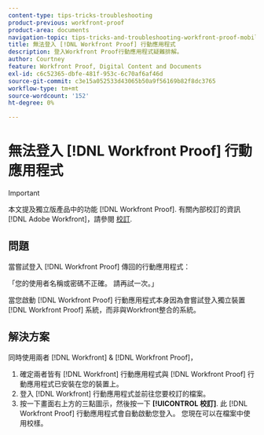 ```yaml
---
content-type: tips-tricks-troubleshooting
product-previous: workfront-proof
product-area: documents
navigation-topic: tips-tricks-and-troubleshooting-workfront-proof-mobile
title: 無法登入 [!DNL Workfront Proof] 行動應用程式
description: 登入Workfront Proof行動應用程式疑難排解。
author: Courtney
feature: Workfront Proof, Digital Content and Documents
exl-id: c6c52365-dbfe-481f-953c-6c70af6af46d
source-git-commit: c3e15a052533d43065b50a9f56169b82f8dc3765
workflow-type: tm+mt
source-wordcount: '152'
ht-degree: 0%

---
```


# 無法登入 [!DNL Workfront Proof] 行動應用程式

>[!IMPORTANT]
>
>本文提及獨立版產品中的功能 [!DNL Workfront Proof]. 有關內部校訂的資訊 [!DNL Adobe Workfront]，請參閱 [校訂](../../../review-and-approve-work/proofing/proofing.md).

## 問題

當嘗試登入 [!DNL Workfront Proof] 傳回的行動應用程式：

「您的使用者名稱或密碼不正確。 請再試一次。」

當您啟動 [!DNL Workfront Proof] 行動應用程式本身因為會嘗試登入獨立裝置 [!DNL Workfront Proof] 系統，而非與Workfront整合的系統。

## 解決方案

同時使用兩者 [!DNL Workfront] &amp; [!DNL Workfront Proof]，

1. 確定兩者皆有 [!DNL Workfront] 行動應用程式與 [!DNL Workfront Proof] 行動應用程式已安裝在您的裝置上。
1. 登入 [!DNL Workfront] 行動應用程式並前往您要校訂的檔案。
1. 按一下畫面右上方的三點圖示，然後按一下 **[!UICONTROL 校訂]**.
此 [!DNL Workfront Proof] 行動應用程式會自動啟動您登入。
您現在可以在檔案中使用校樣。
